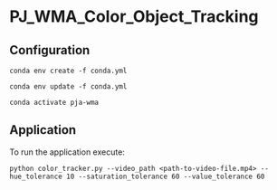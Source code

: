 # PJ_WMA_Color_Object_Tracking

## Configuration

```
conda env create -f conda.yml
```

```
conda env update -f conda.yml
```

```
conda activate pja-wma
```

## Application

To run the application execute:

```
python color_tracker.py --video_path <path-to-video-file.mp4> --hue_tolerance 10 --saturation_tolerance 60 --value_tolerance 60
```